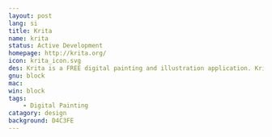 ```yaml
---
layout: post
lang: si
title: Krita
name: krita
status: Active Development
homepage: http://krita.org/
icon: krita_icon.svg
des: Krita is a FREE digital painting and illustration application. Krita offers CMYK support, HDR painting, perspective grids, dockers, filters, painting assistants, and many other features you would expect.
gnu: block
mac: 
win: block
tags:
    - Digital Painting
catagory: design
background: D4C3FE
---
```





